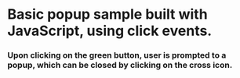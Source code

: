# Basic popup sample built with JavaScript, using click events.
### Upon clicking on the green button, user is prompted to a popup, which can be closed by clicking on the cross icon.

